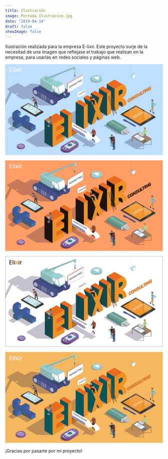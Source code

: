 ```yaml
---
title: Ilustración
image: Portada_Ilustracion.jpg
date: "2019-04-14"
draft: false
showImage: false
---
```


Ilustración realizada para la empresa E-lixir. Este proyecto surje de la necesitad de una imagen que reflejase el trabajo que realizan en la empresa, para usarlas en redes sociales y páginas web.

![Ilustracion1](/images/Ilustracion1.jpg "Ilustracion1")

![Ilustracion2](/images/Ilustracion2.jpg "Ilustracion2")

![Ilustracion3](/images/Ilustracion3.jpg "Ilustracion3")

![Ilustracion4](/images/Ilustracion4.jpg "Ilustracion4")


¡Gracias por pasarte por mi proyecto!
